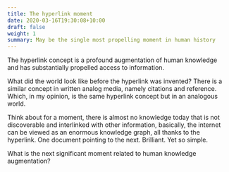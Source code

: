 ```yaml
---
title: The hyperlink moment
date: 2020-03-16T19:30:08+10:00
draft: false
weight: 1
summary: May be the single most propelling moment in human history
---
```


The hyperlink concept is a profound augmentation of human knowledge and has substantially propelled access to information.

What did the world look like before the hyperlink was invented? There is a similar concept in written analog media, namely citations and reference. Which, in my opinion, is the same hyperlink concept but in an analogous world.

Think about for a moment, there is almost no knowledge today that is not discoverable and interlinked with other information, basically, the internet can be viewed as an enormous knowledge graph, all thanks to the hyperlink. One document pointing to the next. Brilliant. Yet so simple.

What is the next significant moment related to human knowledge augmentation?